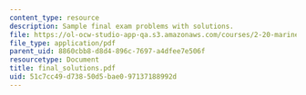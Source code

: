 ```yaml
---
content_type: resource
description: Sample final exam problems with solutions.
file: https://ol-ocw-studio-app-qa.s3.amazonaws.com/courses/2-20-marine-hydrodynamics-13-021-spring-2005/51c7cc49d73850d5bae097137188992d_final_solutions.pdf
file_type: application/pdf
parent_uid: 8860cbb8-d8d4-896c-7697-a4dfee7e506f
resourcetype: Document
title: final_solutions.pdf
uid: 51c7cc49-d738-50d5-bae0-97137188992d
---
```

